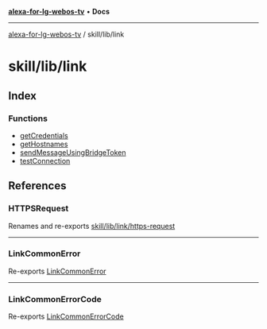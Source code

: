 [**alexa-for-lg-webos-tv**](../../../README.md) • **Docs**

***

[alexa-for-lg-webos-tv](../../../modules.md) / skill/lib/link

# skill/lib/link

## Index

### Functions

- [getCredentials](functions/getCredentials.md)
- [getHostnames](functions/getHostnames.md)
- [sendMessageUsingBridgeToken](functions/sendMessageUsingBridgeToken.md)
- [testConnection](functions/testConnection.md)

## References

### HTTPSRequest

Renames and re-exports [skill/lib/link/https-request](https-request/README.md)

***

### LinkCommonError

Re-exports [LinkCommonError](link-common-error/classes/LinkCommonError.md)

***

### LinkCommonErrorCode

Re-exports [LinkCommonErrorCode](link-common-error/type-aliases/LinkCommonErrorCode.md)
